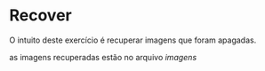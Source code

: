 # Recover

O intuito deste exercício é recuperar imagens que foram apagadas.

as imagens recuperadas estão no arquivo *imagens*
